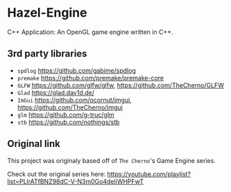 # Hazel-Engine
C++ Application: An OpenGL game engine written in C++.

## 3rd party libraries
- `spdlog` https://github.com/gabime/spdlog
- `premake` https://github.com/premake/premake-core
- `GLFW` https://github.com/glfw/glfw, https://github.com/TheCherno/GLFW
- `Glad` https://glad.dav1d.de/
- `ImGui` https://github.com/ocornut/imgui, https://github.com/TheCherno/imgui
- `glm` https://github.com/g-truc/glm
- `stb` https://github.com/nothings/stb

## Original link
This project was originaly based off of `The Cherno`'s Game Engine series.

Check out the original series here: https://youtube.com/playlist?list=PLlrATfBNZ98dC-V-N3m0Go4deliWHPFwT
